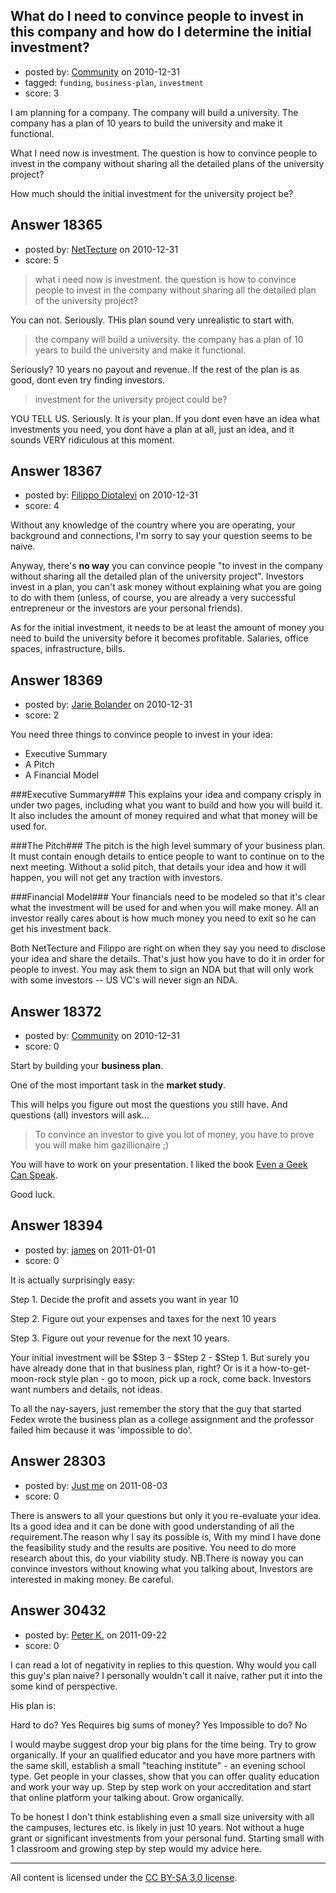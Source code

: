 ## What do I need to convince people to invest in this company and how do I determine the initial investment?

- posted by: [Community](https://stackexchange.com/users/-1/-1-community) on 2010-12-31
- tagged: `funding`, `business-plan`, `investment`
- score: 3

I am planning for a company. The company will build a university. The company has a plan of 10 years to build the university and make it functional.

What I need now is investment. The question is how to convince people to invest in the company without sharing all the detailed plans of the university project?

How much should the initial investment for the university project be?



## Answer 18365

- posted by: [NetTecture](https://stackexchange.com/users/-1/3350-nettecture) on 2010-12-31
- score: 5

> what i need now is investment. the
> question is how to convince people to
> invest in the company without sharing
> all the detailed plan of the
> university project?

You can not. Seriously. THis plan sound very unrealistic to start with.

> the company will build a university.
> the company has a plan of 10 years to
> build the university and make it
> functional.

Seriously? 10 years no payout and revenue. If the rest of the plan is as good, dont even try finding investors.

> investment for the university project
> could be?

YOU TELL US. Seriously. It is your plan. If you dont even have an idea what investments you need, you dont have a plan at all, just an idea, and it sounds VERY ridiculous at this moment.




## Answer 18367

- posted by: [Filippo Diotalevi](https://stackexchange.com/users/-1/4482-filippo-diotalevi) on 2010-12-31
- score: 4

Without any knowledge of the country where you are operating, your background and connections, I'm sorry to say your question seems to be naive.

Anyway, there's **no way** you can convince people "to invest in the company without sharing all the detailed plan of the university project". Investors invest in a plan, you can't ask money without explaining what you are going to do with them (unless, of course, you are already a very successful entrepreneur or the investors are your personal friends).

As for the initial investment, it needs to be at least the amount of money you need to build the university before it becomes profitable. Salaries, office spaces, infrastructure, bills.



## Answer 18369

- posted by: [Jarie Bolander](https://stackexchange.com/users/-1/585-jarie-bolander) on 2010-12-31
- score: 2

You need three things to convince people to invest in your idea:

- Executive Summary
- A Pitch
- A Financial Model

###Executive Summary###
This explains your idea and company crisply in under two pages, including what you want to build and how you will build it. It also includes the amount of money required and what that money will be used for.

###The Pitch###
The pitch is the high level summary of your business plan. It must contain enough details to entice people to want to continue on to the next meeting. Without a solid pitch, that details your idea and how it will happen, you will not get any traction with investors.

###Financial Model###
Your financials need to be modeled so that it's clear what the investment will be used for and when you will make money. All an investor really cares about is how much money you need to exit so he can get his investment back.

Both NetTecture and Filippo are right on when they say you need to disclose your idea and share the details. That's just how you have to do it in order for people to invest. You may ask them to sign an NDA but that will only work with some investors -- US VC's will never sign an NDA.


## Answer 18372

- posted by: [Community](https://stackexchange.com/users/-1/-1-community) on 2010-12-31
- score: 0

<p>Start by building your <strong>business plan</strong>.</p>

<p>One of the most important task in the <strong>market study</strong>.</p>

<p>This will helps you figure out most the questions you still have. And questions (all) investors will ask...</p>

<blockquote>
  <p>To convince an investor to give you lot of money, you have to prove you will make him gazillionaire ;)</p>
</blockquote>

<p>You will have to work on your presentation. I liked the book <a href="http://rads.stackoverflow.com/amzn/click/0978577604" rel="nofollow">Even a Geek Can Speak</a>.</p>

<p>Good luck.</p>



## Answer 18394

- posted by: [james](https://stackexchange.com/users/-1/5800-james) on 2011-01-01
- score: 0

It is actually surprisingly easy:

Step 1. Decide the profit and assets you want in year 10

Step 2. Figure out your expenses and taxes for the next 10 years

Step 3. Figure out your revenue for the next 10 years.


Your initial investment will be $Step 3 - $Step 2 - $Step 1.  But surely you have already done that in that business plan, right? Or is it a how-to-get-moon-rock style plan - go to moon, pick up a rock, come back. Investors want numbers and details, not ideas. 

To all the nay-sayers, just remember the story that the guy that started Fedex wrote the business plan as a college assignment and the professor failed him because it was 'impossible to do'. 




## Answer 28303

- posted by: [Just me](https://stackexchange.com/users/-1/12437-just-me) on 2011-08-03
- score: 0

There is answers to all your questions but only it you re-evaluate your idea.
Its a good idea and it can be done with good understanding of all the requirement.The reason why I say its possible is, With my mind I have done the feasibility study and the results are positive. You need to do more research about this, do your viability study. 
NB.There is noway you can convince investors without knowing what you talking about, Investors are interested in making money. Be careful.  


## Answer 30432

- posted by: [Peter K.](https://stackexchange.com/users/-1/13392-peter-k) on 2011-09-22
- score: 0

I can read a lot of negativity in replies to this question. Why would you call this guy's plan naive? I personally wouldn't call it naive, rather put it into the some kind of perspective.

His plan is:

Hard to do? Yes
Requires big sums of money? Yes
Impossible to do? No

I would maybe suggest drop your big plans for the time being. Try to grow organically. If your an qualified educator and you have more partners with the same skill, establish a small "teaching institute" - an evening school type. Get people in your classes, show that you can offer quality education and work your way up. Step by step work on your accreditation and start that online platform your talking about. Grow organically.

To be honest I don't think establishing even a small size university with all the campuses, lectures etc. is likely in just 10 years. Not without a huge grant or significant investments from your personal fund. Starting small with 1 classroom and growing step by step would my advice here.




---

All content is licensed under the [CC BY-SA 3.0 license](https://creativecommons.org/licenses/by-sa/3.0/).
